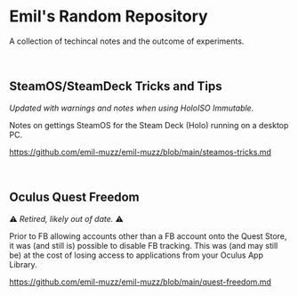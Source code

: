 # Emil's Random Repository
A collection of techincal notes and the outcome of experiments.

&nbsp;

## SteamOS/SteamDeck Tricks and Tips
_Updated with warnings and notes when using HoloISO Immutable._

Notes on gettings SteamOS for the Steam Deck (Holo) running on a desktop PC.

https://github.com/emil-muzz/emil-muzz/blob/main/steamos-tricks.md

&nbsp;

## Oculus Quest Freedom 
:warning: _Retired, likely out of date._ :warning:

Prior to FB allowing accounts other than a FB account onto the Quest Store, it was (and still is) possible to disable FB tracking. 
This was (and may still be) at the cost of losing access to applications from your Oculus App Library. 

https://github.com/emil-muzz/emil-muzz/blob/main/quest-freedom.md

&nbsp;
